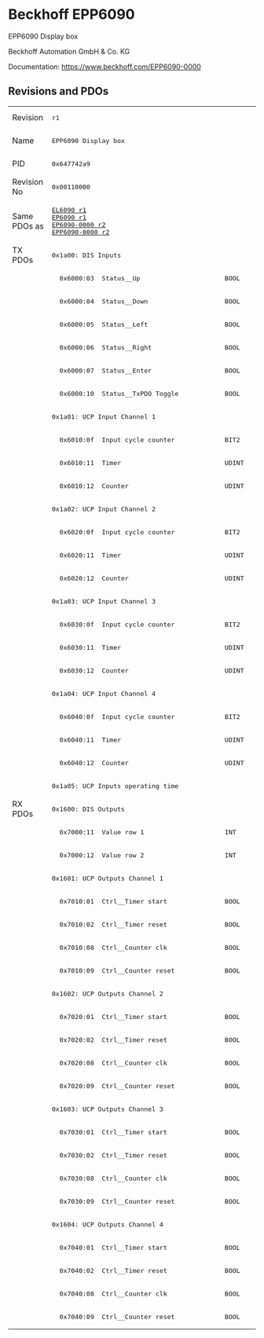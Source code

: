 # Beckhoff EPP6090

EPP6090 Display box

Beckhoff Automation GmbH & Co. KG

Documentation: <a href="https://www.beckhoff.com/EPP6090-0000">https://www.beckhoff.com/EPP6090-0000</a>

## Revisions and PDOs
<table>
<tr >
<td class="first">Revision</td>
<td ><pre>r1</pre></td>
</tr>
<tr >
<td class="first">Name</td>
<td ><pre>EPP6090 Display box</pre></td>
</tr>
<tr >
<td class="first">PID</td>
<td ><pre>0x647742a9</pre></td>
</tr>
<tr >
<td class="first">Revision No</td>
<td ><pre>0x00110000</pre></td>
</tr>
<tr >
<td class="first">Same PDOs as</td>
<td ><pre><a href="EL6090">EL6090 r1</a><br/><a href="EP6090">EP6090 r1</a><br/><a href="EP6090-0000">EP6090-0000 r2</a><br/><a href="EPP6090-0000">EPP6090-0000 r2</a></pre></td>
</tr>
<tr class="txpdo pdosection">
<td class="first" rowspan=24 valign=top>TX PDOs</td>
<td><pre>0x1a00: DIS Inputs</pre></td>
<td></td>
</tr>
<tr class="txpdo">
<td class="first"><pre>  0x6000:03  Status__Up                      BOOL</pre></td>
</tr>
<tr class="txpdo">
<td class="first"><pre>  0x6000:04  Status__Down                    BOOL</pre></td>
</tr>
<tr class="txpdo">
<td class="first"><pre>  0x6000:05  Status__Left                    BOOL</pre></td>
</tr>
<tr class="txpdo">
<td class="first"><pre>  0x6000:06  Status__Right                   BOOL</pre></td>
</tr>
<tr class="txpdo">
<td class="first"><pre>  0x6000:07  Status__Enter                   BOOL</pre></td>
</tr>
<tr class="txpdo">
<td class="first"><pre>  0x6000:10  Status__TxPDO Toggle            BOOL</pre></td>
</tr>
<tr class="txpdo pdosection">
<td class="first"><pre>0x1a01: UCP Input Channel 1</pre></td>
</tr>
<tr class="txpdo">
<td class="first"><pre>  0x6010:0f  Input cycle counter             BIT2</pre></td>
</tr>
<tr class="txpdo">
<td class="first"><pre>  0x6010:11  Timer                           UDINT</pre></td>
</tr>
<tr class="txpdo">
<td class="first"><pre>  0x6010:12  Counter                         UDINT</pre></td>
</tr>
<tr class="txpdo pdosection">
<td class="first"><pre>0x1a02: UCP Input Channel 2</pre></td>
</tr>
<tr class="txpdo">
<td class="first"><pre>  0x6020:0f  Input cycle counter             BIT2</pre></td>
</tr>
<tr class="txpdo">
<td class="first"><pre>  0x6020:11  Timer                           UDINT</pre></td>
</tr>
<tr class="txpdo">
<td class="first"><pre>  0x6020:12  Counter                         UDINT</pre></td>
</tr>
<tr class="txpdo pdosection">
<td class="first"><pre>0x1a03: UCP Input Channel 3</pre></td>
</tr>
<tr class="txpdo">
<td class="first"><pre>  0x6030:0f  Input cycle counter             BIT2</pre></td>
</tr>
<tr class="txpdo">
<td class="first"><pre>  0x6030:11  Timer                           UDINT</pre></td>
</tr>
<tr class="txpdo">
<td class="first"><pre>  0x6030:12  Counter                         UDINT</pre></td>
</tr>
<tr class="txpdo pdosection">
<td class="first"><pre>0x1a04: UCP Input Channel 4</pre></td>
</tr>
<tr class="txpdo">
<td class="first"><pre>  0x6040:0f  Input cycle counter             BIT2</pre></td>
</tr>
<tr class="txpdo">
<td class="first"><pre>  0x6040:11  Timer                           UDINT</pre></td>
</tr>
<tr class="txpdo">
<td class="first"><pre>  0x6040:12  Counter                         UDINT</pre></td>
</tr>
<tr class="txpdo pdosection">
<td class="first"><pre>0x1a05: UCP Inputs operating time</pre></td>
</tr>
<tr class="rxpdo pdosection">
<td class="first" rowspan=23 valign=top>RX PDOs</td>
<td><pre>0x1600: DIS Outputs</pre></td>
<td></td>
</tr>
<tr class="rxpdo">
<td class="first"><pre>  0x7000:11  Value row 1                     INT</pre></td>
</tr>
<tr class="rxpdo">
<td class="first"><pre>  0x7000:12  Value row 2                     INT</pre></td>
</tr>
<tr class="rxpdo pdosection">
<td class="first"><pre>0x1601: UCP Outputs Channel 1</pre></td>
</tr>
<tr class="rxpdo">
<td class="first"><pre>  0x7010:01  Ctrl__Timer start               BOOL</pre></td>
</tr>
<tr class="rxpdo">
<td class="first"><pre>  0x7010:02  Ctrl__Timer reset               BOOL</pre></td>
</tr>
<tr class="rxpdo">
<td class="first"><pre>  0x7010:08  Ctrl__Counter clk               BOOL</pre></td>
</tr>
<tr class="rxpdo">
<td class="first"><pre>  0x7010:09  Ctrl__Counter reset             BOOL</pre></td>
</tr>
<tr class="rxpdo pdosection">
<td class="first"><pre>0x1602: UCP Outputs Channel 2</pre></td>
</tr>
<tr class="rxpdo">
<td class="first"><pre>  0x7020:01  Ctrl__Timer start               BOOL</pre></td>
</tr>
<tr class="rxpdo">
<td class="first"><pre>  0x7020:02  Ctrl__Timer reset               BOOL</pre></td>
</tr>
<tr class="rxpdo">
<td class="first"><pre>  0x7020:08  Ctrl__Counter clk               BOOL</pre></td>
</tr>
<tr class="rxpdo">
<td class="first"><pre>  0x7020:09  Ctrl__Counter reset             BOOL</pre></td>
</tr>
<tr class="rxpdo pdosection">
<td class="first"><pre>0x1603: UCP Outputs Channel 3</pre></td>
</tr>
<tr class="rxpdo">
<td class="first"><pre>  0x7030:01  Ctrl__Timer start               BOOL</pre></td>
</tr>
<tr class="rxpdo">
<td class="first"><pre>  0x7030:02  Ctrl__Timer reset               BOOL</pre></td>
</tr>
<tr class="rxpdo">
<td class="first"><pre>  0x7030:08  Ctrl__Counter clk               BOOL</pre></td>
</tr>
<tr class="rxpdo">
<td class="first"><pre>  0x7030:09  Ctrl__Counter reset             BOOL</pre></td>
</tr>
<tr class="rxpdo pdosection">
<td class="first"><pre>0x1604: UCP Outputs Channel 4</pre></td>
</tr>
<tr class="rxpdo">
<td class="first"><pre>  0x7040:01  Ctrl__Timer start               BOOL</pre></td>
</tr>
<tr class="rxpdo">
<td class="first"><pre>  0x7040:02  Ctrl__Timer reset               BOOL</pre></td>
</tr>
<tr class="rxpdo">
<td class="first"><pre>  0x7040:08  Ctrl__Counter clk               BOOL</pre></td>
</tr>
<tr class="rxpdo">
<td class="first"><pre>  0x7040:09  Ctrl__Counter reset             BOOL</pre></td>
</tr>
</table>
